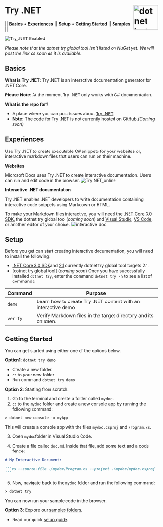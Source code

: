 # Try .NET <img src ="https://user-images.githubusercontent.com/2546640/56708992-deee8780-66ec-11e9-9991-eb85abb1d10a.png" width="80px" alt="dotnet bot in space" align ="right">
|| [**Basics**](#basics) • [**Experiences**](#experiences) || [**Setup**](#setup) • [**Getting Started**](#getting-started) || [**Samples**](Samples) ||

![Try_.NET Enabled](https://img.shields.io/badge/Try_.NET-Enabled-501078.svg)

*Please note that the dotnet try global tool isn't listed on NuGet yet. We will post the link as soon as it is available.*


## Basics
**What is Try .NET**: Try .NET is an interactive documentation generator for .NET Core.

**Please Note**: At the moment Try .NET only works with C# documentation. 

**What is the repo for?**
- A place where you can post issues about [Try .NET](https://github.com/dotnet/try/issues).
- **Note:** The code for Try .NET is not currently hosted on GitHub.*(Coming soon)*

## Experiences 
 Use Try .NET to create executable C# snippets for your websites or,  interactive markdown files that users can run on their machine. 

**Websites** 

Microsoft Docs uses Try .NET to create interactive documentation. Users can run and edit code in the browser.
![Try NET_online](https://user-images.githubusercontent.com/2546640/57144765-c850cc00-6d8f-11e9-982d-50d2b6dc3591.gif)

**Interactive .NET documentation**

Try .NET enables .NET developers to write documentation containing interactive code snippets using Markdown or HTML.

To make your Markdown files interactive, you will need the [.NET Core 3.0 SDK](https://dotnet.microsoft.com/download/dotnet-core/3.0), the dotnet try global tool (*coming soon*) and [Visual Studio](https://visualstudio.microsoft.com/), [VS Code](https://code.visualstudio.com/), or another editor of your choice. 
![interactive_doc](https://user-images.githubusercontent.com/2546640/57158389-47a2c780-6db1-11e9-96ad-8c6e9ab52853.png)

## Setup

Before you get can start creating interactive documentation, you will need to install the following: 
- [.NET Core 3.0 SDK](https://dotnet.microsoft.com/download/dotnet-core/3.0)and [2.1](https://dotnet.microsoft.com/download/dotnet-core/2.1) currently dotnet try global tool targets 2.1. 
- [dotnet try global tool] (*coming soon*)
Once you have successfully installed `dotnet try`, enter the command `dotnet try -h` to see a list of commands:

| Command        | Purpose                                                             |
|----------------|---------------------------------------------------------------------|
| `demo`         | Learn how to create Try .NET content with an interactive demo       |
| `verify`       | Verify Markdown files in the target directory and its children.     |

## Getting Started

You can get started using either one of the options below. 

**Option1**: `dotnet try demo` 
- Create a new folder.
- `cd` to your new folder.
- Run command `dotnet try demo` 

**Option 2**: Starting from scratch.
1. Go to the terminal and create a folder called `mydoc`.
2. `cd` to the `mydoc` folder and create a new console app by running the following command:
 ```console
> dotnet new console -o myApp
```
This will create a console app with the files `mydoc.csproj` and `Program.cs`.

3. Open `mydoc`folder in Visual Studio Code. 

4. Create a file called `doc.md`. Inside that file, add some text and a code fence:

````markdown
# My Interactive Document:

```cs --source-file ./mydoc/Program.cs --project ./mydoc/mydoc.csproj
```
````

5. Now, navigate back to the `mydoc` folder and run the following command:

```console
> dotnet try
```

You can now run your sample code in the browser.

**Option 3**: Explore our [samples folders](Samples). 
- Read our quick [setup guide](Samples/Setup.md). 
